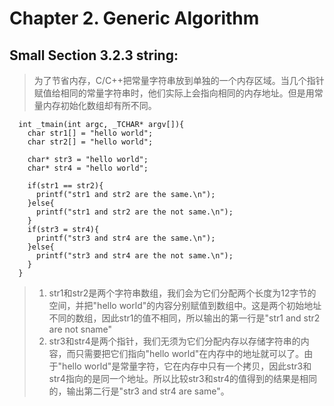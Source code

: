 # Chapter 2. Generic Algorithm<br>
## Small Section 3.2.3 string:<br>
>为了节省内存，C/C++把常量字符串放到单独的一个内存区域。当几个指针赋值给相同的常量字符串时，他们实际上会指向相同的内存地址。但是用常量内存初始化数组却有所不同。
```
  int _tmain(int argc, _TCHAR* argv[]){
    char str1[] = "hello world";
    char str2[] = "hello world";
    
    char* str3 = "hello world";
    char* str4 = "hello world";
    
    if(str1 == str2){
      printf("str1 and str2 are the same.\n");
    }else{
      printf("str1 and str2 are the not same.\n");
    }
    if(str3 = str4){
      printf("str3 and str4 are the same.\n");
    }else{
      printf("str3 and str4 are the not same.\n");
    }
  }
```
>1. str1和str2是两个字符串数组，我们会为它们分配两个长度为12字节的空间，并把"hello world"的内容分别赋值到数组中。这是两个初始地址不同的数组，因此str1的值不相同，所以输出的第一行是"str1 and str2 are not sname"<br>
>2. str3和str4是两个指针，我们无须为它们分配内存以存储字符串的内容，而只需要把它们指向"hello world"在内存中的地址就可以了。由于"hello world"是常量字符，它在内存中只有一个拷贝，因此str3和str4指向的是同一个地址。所以比较str3和str4的值得到的结果是相同的，输出第二行是"str3 and str4 are same"。<br>
